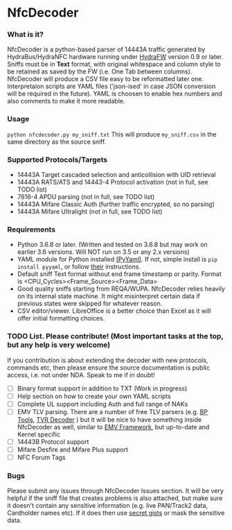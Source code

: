 # NfcDecoder

### What is it?

NfcDecoder is a python-based parser of 14443A traffic generated by HydraBus/HydraNFC hardware running under [HydraFW](https://github.com/hydrabus/hydrafw) version 0.9 or later. Sniffs must be in **Text** format, with original whitespace and column style to be retained as saved by the FW (i.e. One Tab between columns). NfcDecoder will produce a CSV file easy to be reformatted later one. Interpretaion scripts are YAML files ('json-ised' in case JSON conversion will be required in the future). YAML is choosen to enable hex numbers and also comments to make it more readable.

### Usage

`python nfcdecoder.py my_sniff.txt`
This will produce `my_sniff.csv` in the same directory as the source sniff.

### Supported Protocols/Targets

* 14443A Target cascaded selection and anticollision with UID retrieval
* 14443A RATS/ATS and 14443-4 Protocol activation (not in full, see TODO list)
* 7816-4 APDU parsing (not in full, see TODO list)
* 14443A Mifare Classic Auth (further traffic encrypted, so no parsing)
* 14443A Mifare Ultralight (not in full, see TODO list)


### Requirements

* Python 3.6.8 or later. (Written and tested on 3.6.8 but may work on earlier 3.6 versions. Will NOT run on 3.5 or any 2.x versions)
* YAML module for Python installed [(PyYaml)](https://pyyaml.org/wiki/PyYAML). If not, simple install is `pip install pyyaml`, or follow [their](https://pyyaml.org/wiki/PyYAMLDocumentation) instructions.
* Default sniff Text format without end frame timestamp or parity. Format is <CPU_Cycles><Tab><Frame_Source><Tab><Frame_Data><LF>
* Good quality sniffs starting from REQA/WUPA. NfcDecoder relies heavily on its internal state machine. It might misinterpret certain data if previous states were skipped for whatever reason.
* CSV editor/viewer. LibreOffice is a better choice than Excel as it will offer initial formatting choices.


### TODO List. Please contribute! (Most important tasks at the top, but any help is very welcome)

If you contribution is about extending the decoder with new protocols, commands etc, then please ensure the source documentation is public access, i.e. not under NDA. Speak to me if in doubt!

* [ ] Binary format support in addition to TXT (Work in progress)
* [ ] Help section on how to create your own YAML scripts
* [ ] Complete UL support including Auth and full range of NAKs
* [ ] EMV TLV parsing. There are a number of free TLV parsers (e.g. [BP Tools](https://www.eftlab.com/bp-tools/), [TVR Decoder](https://tvr-decoder.appspot.com/t/home) ) but it will be nice to have something inside NfcDecoder as well, similar to [EMV Framework](https://github.com/apuigsech/emv-framework), but up-to-date and Kernel specific
* [ ] 14443B Protocol support
* [ ] Mifare Desfire and Mifare Plus support
* [ ] NFC Forum Tags

### Bugs

Please submit any issues through NfcDecoder Issues section. It will be very helpful if the sniff file that creates problems is also attached, but make sure it doesn't contain any sensitive information (e.g. live PAN/Track2 data, Cardholder names etc). If it does then use [secret gists](https://gist.github.com/) or mask the sensitive data.
